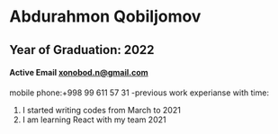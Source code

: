 # Abdurahmon Qobiljomov
## Year of Graduation: 2022
#### Active Email [xonobod.n@gmail.com](https://mail.google.com/mail/u/0/?tab=rm&ogbl)
mobile  phone:+998 99 611 57 31
-previous work experianse  with time:
 
   1. I started writing codes from March to 2021
   2. I am learning React with my team 2021 